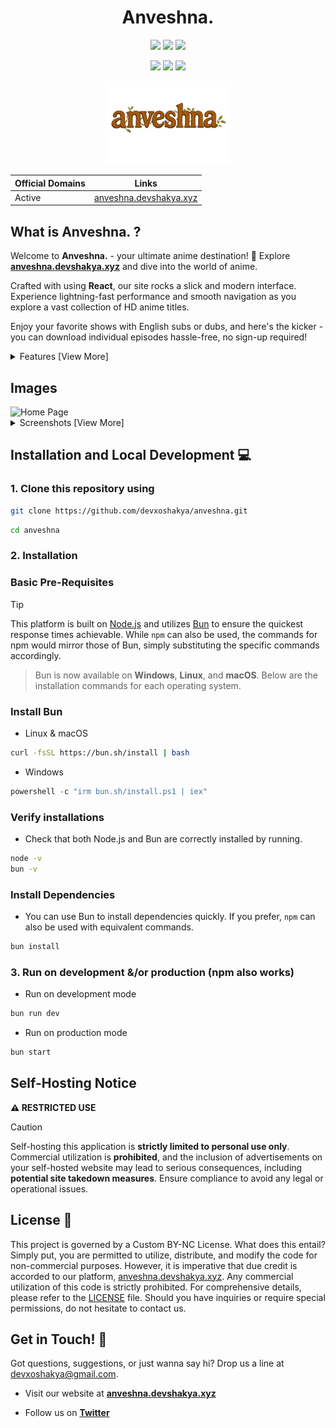 <h1 align="center">
Anveshna.
</h1>

<p align="center">
  <a href="#"><img src="https://img.shields.io/badge/typescript-%23007acc.svg?style=for-the-badge&logo=typescript&logoColor=%23ffffff"/></a>
  <a href="#"><img src="https://img.shields.io/badge/react-%2320232a.svg?style=for-the-badge&logo=react&logoColor=%2361DAFB"/></a>
  <a href="#"><img src="https://img.shields.io/badge/styled--components-742b66.svg?style=for-the-badge&logo=styled-components&logoColor=#e682d5"/></a>
</p>

<p align="center">
  <a href="#"><img src="https://img.shields.io/badge/Node.js-339933.svg?style=for-the-badge&logo=node.js&logoColor=white"/></a>
  <a href="#"><img src="https://img.shields.io/badge/Bun.js-febbd0.svg?style=for-the-badge&logo=bun&logoColor=f9f1e1"/></a>
  <a href="#"><img src="https://img.shields.io/badge/vercel-%23000000.svg?style=for-the-badge&logo=vercel&logoColor=white"/></a>
</p>

<p align="center">
  <a href="https://www.anveshna.xyz" target="_blank">
    <img src="https://github.com/devxoshakya/anveshna/blob/main/public/landing.png?raw=true" alt="Logo" width="200"/>
  </a>
</p>



<div align="center" >

| Official Domains | Links                                      |
| ---------------- | ------------------------------------------ |
| Active              | [anveshna.devshakya.xyz](https://anveshna.devshakya.xyz)       |

</div>

## What is Anveshna. ?

Welcome to **Anveshna.** - your ultimate anime destination! 🤯 Explore **[anveshna.devshakya.xyz](https://anveshna.devshakya.xyz)** and dive into the world of anime.

Crafted with using **React**, our site rocks a slick and modern interface. Experience lightning-fast performance and smooth navigation as you explore a vast collection of HD anime titles.

Enjoy your favorite shows with English subs or dubs, and here's the kicker - you can download individual episodes hassle-free, no sign-up required!

<!-- ## Features 🪴 -->

<details>
<summary>Features [View More]</summary>

### General

- Latest Anime support
- User-friendly interface
- Mobile responsive
- Fast page load
- Dark theme

### Watch Page

- **Player**
  - Autoplay next episode
  - Skip op/ed button
  - Theater mode


</details>

## Images

<div style="text-align: left;">
  <img src="https://raw.githubusercontent.com/devxoshakya/anveshna/main/src/images/home.png" alt="Home Page" style="max-width: 70%;" >
  <details>
  <summary>Screenshots [View More]</summary>
  <br>
  <img src="https://raw.githubusercontent.com/devxoshakya/anveshna/main/src/images/initial.png" alt="Splash Page" style="max-width: 70%;">
  <img src="https://raw.githubusercontent.com/devxoshakya/anveshna/main/src/images/watch.png" alt="Watch Page" style="max-width: 70%;">
  </details>
</div>

## Installation and Local Development 💻

### 1. Clone this repository using

```bash
git clone https://github.com/devxoshakya/anveshna.git
```

```bash
cd anveshna
```

### 2. Installation

### Basic Pre-Requisites

> [!TIP]
> This platform is built on [Node.js](https://nodejs.org/) and utilizes [Bun](https://bun.sh/) to ensure the quickest response times achievable. While `npm` can also be used, the commands for npm would mirror those of Bun, simply substituting the specific commands accordingly.

> Bun is now available on **Windows**, **Linux**, and **macOS**. Below are the installation commands for each operating system.

### Install Bun

- Linux & macOS

```bash
curl -fsSL https://bun.sh/install | bash
```

- Windows

```powershell
powershell -c "irm bun.sh/install.ps1 | iex"
```

### Verify installations

- Check that both Node.js and Bun are correctly installed by running.

```bash
node -v
bun -v
```

### Install Dependencies

- You can use Bun to install dependencies quickly. If you prefer, `npm` can also be used with equivalent commands.

```bash
bun install
```


### 3. Run on development &/or production (npm also works)

- Run on development mode

```bash
bun run dev
```

- Run on production mode

```bash
bun start
```

## Self-Hosting Notice

**⚠️ RESTRICTED USE**

> [!CAUTION]
> Self-hosting this application is **strictly limited to personal use only**. Commercial utilization is **prohibited**, and the inclusion of advertisements on your self-hosted website may lead to serious consequences, including **potential site takedown measures**. Ensure compliance to avoid any legal or operational issues.

## License 📝

This project is governed by a Custom BY-NC License. What does this entail? Simply put, you are permitted to utilize, distribute, and modify the code for non-commercial purposes. However, it is imperative that due credit is accorded to our platform, [anveshna.devshakya.xyz](https://anveshna.devshakya.xyz). Any commercial utilization of this code is strictly prohibited. For comprehensive details, please refer to the [LICENSE](LICENSE) file. Should you have inquiries or require special permissions, do not hesitate to contact us.


## Get in Touch! 📧

Got questions, suggestions, or just wanna say hi? Drop us a line at <devxoshakya@gmail.com>.

- Visit our website at **[anveshna.devshakya.xyz](https://anveshna.devshakya.xyz)**

- Follow us on **[Twitter](https://twitter.com/devxoshakya)**
